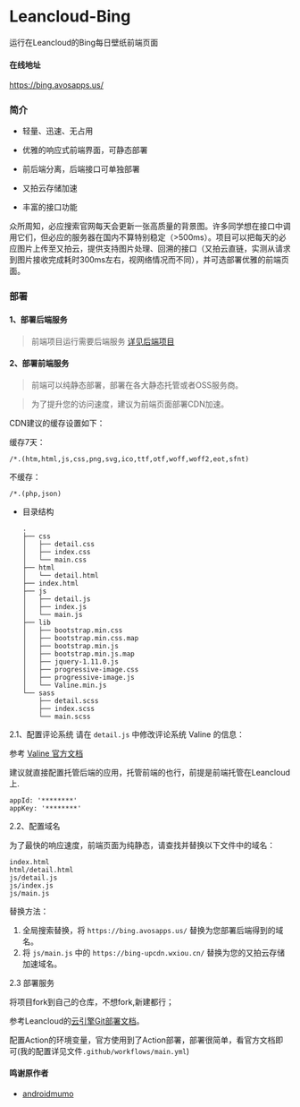 # Leancloud-Bing
运行在Leancloud的Bing每日壁纸前端页面

#### 在线地址
https://bing.avosapps.us/


### 简介

- 轻量、迅速、无占用
- 优雅的响应式前端界面，可静态部署

- 前后端分离，后端接口可单独部署
- 又拍云存储加速
- 丰富的接口功能

众所周知，必应搜索官网每天会更新一张高质量的背景图。许多同学想在接口中调用它们，但必应的服务器在国内不算特别稳定（>500ms）。项目可以把每天的必应图片上传至又拍云，提供支持图片处理、回溯的接口（又拍云直链，实测从请求到图片接收完成耗时300ms左右，视网络情况而不同），并可选部署优雅的前端页面。


### 部署

#### 1、部署后端服务
> 前端项目运行需要后端服务
> [详见后端项目](https://github.com/LiteraturePro/Leancloud-Bing-Api)

#### 2、部署前端服务

> 前端可以纯静态部署，部署在各大静态托管或者OSS服务商。

> 为了提升您的访问速度，建议为前端页面部署CDN加速。

CDN建议的缓存设置如下：

缓存7天：

```
/*.(htm,html,js,css,png,svg,ico,ttf,otf,woff,woff2,eot,sfnt)
```

不缓存：

```
/*.(php,json)
```

- 目录结构

      .
      ├── css
      │   ├── detail.css
      │   ├── index.css
      │   └── main.css
      ├── html
      │   └── detail.html
      ├── index.html
      ├── js
      │   ├── detail.js
      │   ├── index.js
      │   └── main.js
      ├── lib
      │   ├── bootstrap.min.css
      │   ├── bootstrap.min.css.map
      │   ├── bootstrap.min.js
      │   ├── bootstrap.min.js.map
      │   ├── jquery-1.11.0.js
      │   ├── progressive-image.css
      │   ├── progressive-image.js
      │   └── Valine.min.js
      └── sass
          ├── detail.scss
          ├── index.scss
          └── main.scss
        
2.1、配置评论系统
请在 `detail.js` 中修改评论系统 Valine 的信息：

参考 [Valine 官方文档](https://valine.js.org/)

建议就直接配置托管后端的应用，托管前端的也行，前提是前端托管在Leancloud上.

```
appId: '********'
appKey: '********'
```
2.2、配置域名

为了最快的响应速度，前端页面为纯静态，请查找并替换以下文件中的域名：

```
index.html
html/detail.html
js/detail.js
js/index.js
js/main.js
```

替换方法：

1. 全局搜索替换，将 `https://bing.avosapps.us/` 替换为您部署后端得到的域名。
2. 将 `js/main.js` 中的 `https://bing-upcdn.wxiou.cn/` 替换为您的又拍云存储加速域名。

2.3 部署服务

将项目fork到自己的仓库，不想fork,新建都行；

参考Leancloud的[云引擎Git部署文档](https://leancloud.cn/docs/leanengine_quickstart.html)。

配置Action的环境变量，官方使用到了Action部署，部署很简单，看官方文档即可(我的配置详见文件`.github/workflows/main.yml`)


#### 鸣谢原作者
- [androidmumo](https://github.com/androidmumo/Bing-upyun)
